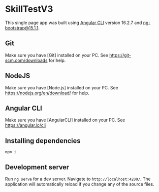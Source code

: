 # SkillTestV3

This single page app was built using [Angular CLI](https://github.com/angular/angular-cli) version 16.2.7 and ng-bootstrap@15.1.1.

## Git
Make sure you have [Git] installed on your PC. See https://git-scm.com/downloads for help. 

## NodeJS
Make sure you have [Node.js] installed on your PC. See https://nodejs.org/en/download/ for help. 

## Angular CLI
Make sure you have [AngularCLI] installed on your PC. See https://angular.io/cli

## Installing dependencies
`npm i`   


## Development server

Run `ng serve` for a dev server. Navigate to `http://localhost:4200/`. The application will automatically reload if you change any of the source files.

